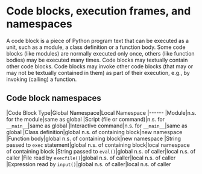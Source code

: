 # Code blocks, execution frames, and namespaces


A code block is a piece of Python program text that can be executed as a unit, such as a module, a class definition or a function body. Some code blocks (like modules) are normally executed only once, others (like function bodies) may be executed many times. Code blocks may textually contain other code blocks. Code blocks may invoke other code blocks (that may or may not be textually contained in them) as part of their execution, e.g., by invoking (calling) a function.



## Code block namespaces


|Code Block Type|Global Namespace|Local Namespace
|------
|Module|n.s. for the module|same as global
|Script (file or command)|n.s. for `__main__`|same as global
|Interactive command|n.s. for `__main__`|same as global
|Class definition|global n.s. of containing block|new namespace
|Function body|global n.s. of containing block|new namespace
|String passed to `exec` statement|global n.s. of containing block|local namespace of containing block
|String passed to `eval()`|global n.s. of caller|local n.s. of caller
|File read by `execfile()`|global n.s. of caller|local n.s. of caller
|Expression read by `input()`|global n.s. of caller|local n.s. of caller

